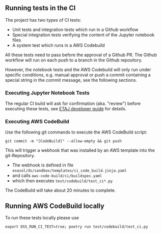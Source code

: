 ## Running tests in the CI

The project has two types of CI tests:
* Unit tests and integration tests which run in a Github workflow
* Special integration tests verifying the content of the Jupyter notebook files
* A system test which runs in a AWS Codebuild

All these tests need to pass before the approval of a Github PR.
The Github workflow will run on each push to a branch in the Github repository.

However, the notebook tests and the AWS Codebuild will only run under specific conditions, e.g. manual approval or push a commit containing a special string in the commit message, see the following sections.

### Executing Jupyter Notebook Tests

The regular CI build will ask for confirmation (aka. "review") before executing these tests, see [ETAJ developer guide](https://github.com/exasol/exasol-test-setup-abstraction-java/blob/main/doc/developer_guide/developer_guide.md#ci-build) for details.

### Executing AWS CodeBuild

Use the following git commands to execute the AWS CodeBuild script:

```shell
git commit -m "[CodeBuild]" --allow-empty && git push
```

This will trigger a webhook that was installed by an AWS template into the git-Repository.
* The webhook is defined in file `exasol/ds/sandbox/templates/ci_code_build.jinja.yaml`
* and calls `aws-code-build/ci/buildspec.yaml`
* which then executes `test/codebuild/test_ci*.py`

The CodeBuild will take about 20 minutes to complete.

## Running AWS CodeBuild locally

To run these tests locally please use

```shell
export DSS_RUN_CI_TEST=true; poetry run test/codebuild/test_ci.py
```

